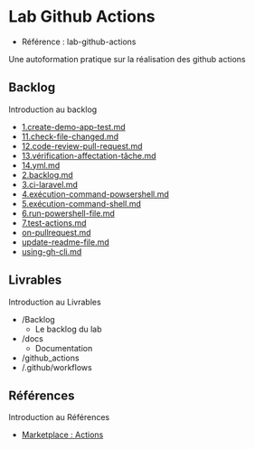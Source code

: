 # Lab Github Actions 

- Référence :  lab-github-actions 

Une autoformation pratique sur la réalisation des github actions  

## Backlog 

Introduction au backlog 

- [1.create-demo-app-test.md](./Backlog/1.create-demo-app-test.md) 
- [11.check-file-changed.md](./Backlog/11.check-file-changed.md) 
- [12.code-review-pull-request.md](./Backlog/12.code-review-pull-request.md) 
- [13.vérification-affectation-tâche.md](./Backlog/13.vérification-affectation-tâche.md) 
- [14.yml.md](./Backlog/14.yml.md) 
- [2.backlog.md](./Backlog/2.backlog.md) 
- [3.ci-laravel.md](./Backlog/3.ci-laravel.md) 
- [4.exécution-command-powsershell.md](./Backlog/4.exécution-command-powsershell.md) 
- [5.exécution-command-shell.md](./Backlog/5.exécution-command-shell.md) 
- [6.run-powershell-file.md](./Backlog/6.run-powershell-file.md) 
- [7.test-actions.md](./Backlog/7.test-actions.md) 
- [on-pullrequest.md](./Backlog/on-pullrequest.md) 
- [update-readme-file.md](./Backlog/update-readme-file.md) 
- [using-gh-cli.md](./Backlog/using-gh-cli.md) 
## Livrables 

Introduction au Livrables 

- /Backlog 
  - Le backlog du lab 
- /docs 
  - Documentation 
- /github_actions 
- /.github/workflows 
## Références 

Introduction au Références 

- [Marketplace : Actions](https://github.com/marketplace?category=project-management&query=label&type=actions) 

